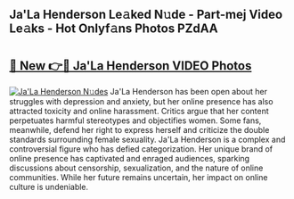 ## Ja'La Henderson Le𝚊ked N𝚞de - Part-mej Video Le𝚊ks - Hot Onlyf𝚊ns Photos PZdAA

# <h2><a href="http://ab73310.deff.icu/?id=Ja%27La+Henderson">🔗 New 👉🔴 Ja'La Henderson VIDEO Photos</a></h2>

[![Ja'La Henderson N𝚞des](https://i.imgur.com/rIISA9y.gif)](http://ab73310.deff.icu/?id=Ja%27La+Henderson)
Ja'La Henderson has been open about her struggles with depression and anxiety, but her online presence has also attracted toxicity and online harassment. Critics argue that her content perpetuates harmful stereotypes and objectifies women. Some fans, meanwhile, defend her right to express herself and criticize the double standards surrounding female sexuality. Ja'La Henderson is a complex and controversial figure who has defied categorization. Her unique brand of online presence has captivated and enraged audiences, sparking discussions about censorship, sexualization, and the nature of online communities. While her future remains uncertain, her impact on online culture is undeniable.
